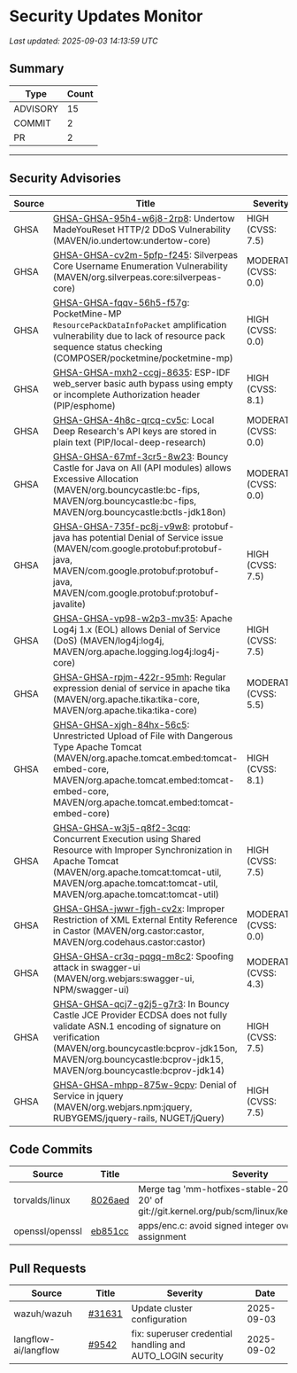 # Security Updates Monitor

*Last updated: 2025-09-03 14:13:59 UTC*

## Summary
| Type | Count |
|------|-------|
| ADVISORY | 15 |
| COMMIT | 2 |
| PR | 2 |

---

## Security Advisories

| Source | Title | Severity | Date |
|--------|-------|----------|------|
| GHSA | [GHSA-GHSA-95h4-w6j8-2rp8](https://github.com/advisories/GHSA-95h4-w6j8-2rp8): Undertow MadeYouReset HTTP/2 DDoS Vulnerability (MAVEN/io.undertow:undertow-core) | HIGH (CVSS: 7.5) | 2025-09-02 |
| GHSA | [GHSA-GHSA-cv2m-5pfp-f245](https://github.com/advisories/GHSA-cv2m-5pfp-f245): Silverpeas Core Username Enumeration Vulnerability (MAVEN/org.silverpeas.core:silverpeas-core) | MODERATE (CVSS: 0.0) | 2025-09-02 |
| GHSA | [GHSA-GHSA-fqqv-56h5-f57g](https://github.com/advisories/GHSA-fqqv-56h5-f57g): PocketMine-MP `ResourcePackDataInfoPacket` amplification vulnerability due to lack of resource pack sequence status checking (COMPOSER/pocketmine/pocketmine-mp) | HIGH (CVSS: 0.0) | 2025-09-02 |
| GHSA | [GHSA-GHSA-mxh2-ccgj-8635](https://github.com/advisories/GHSA-mxh2-ccgj-8635): ESP-IDF web_server basic auth bypass using empty or incomplete Authorization header (PIP/esphome) | HIGH (CVSS: 8.1) | 2025-09-02 |
| GHSA | [GHSA-GHSA-4h8c-qrcq-cv5c](https://github.com/advisories/GHSA-4h8c-qrcq-cv5c): Local Deep Research's API keys are stored in plain text (PIP/local-deep-research) | MODERATE (CVSS: 0.0) | 2025-09-02 |
| GHSA | [GHSA-GHSA-67mf-3cr5-8w23](https://github.com/advisories/GHSA-67mf-3cr5-8w23): Bouncy Castle for Java on All (API modules) allows Excessive Allocation (MAVEN/org.bouncycastle:bc-fips, MAVEN/org.bouncycastle:bc-fips, MAVEN/org.bouncycastle:bctls-jdk18on) | MODERATE (CVSS: 0.0) | 2025-08-12 |
| GHSA | [GHSA-GHSA-735f-pc8j-v9w8](https://github.com/advisories/GHSA-735f-pc8j-v9w8): protobuf-java has potential Denial of Service issue (MAVEN/com.google.protobuf:protobuf-java, MAVEN/com.google.protobuf:protobuf-java, MAVEN/com.google.protobuf:protobuf-javalite) | HIGH (CVSS: 7.5) | 2024-09-19 |
| GHSA | [GHSA-GHSA-vp98-w2p3-mv35](https://github.com/advisories/GHSA-vp98-w2p3-mv35): Apache Log4j 1.x (EOL) allows Denial of Service (DoS) (MAVEN/log4j:log4j, MAVEN/org.apache.logging.log4j:log4j-core) | HIGH (CVSS: 7.5) | 2023-03-10 |
| GHSA | [GHSA-GHSA-rpjm-422r-95mh](https://github.com/advisories/GHSA-rpjm-422r-95mh): Regular expression denial of service in apache tika (MAVEN/org.apache.tika:tika-core, MAVEN/org.apache.tika:tika-core) | MODERATE (CVSS: 5.5) | 2022-05-17 |
| GHSA | [GHSA-GHSA-xjgh-84hx-56c5](https://github.com/advisories/GHSA-xjgh-84hx-56c5): Unrestricted Upload of File with Dangerous Type Apache Tomcat (MAVEN/org.apache.tomcat.embed:tomcat-embed-core, MAVEN/org.apache.tomcat.embed:tomcat-embed-core, MAVEN/org.apache.tomcat.embed:tomcat-embed-core) | HIGH (CVSS: 8.1) | 2022-05-14 |
| GHSA | [GHSA-GHSA-w3j5-q8f2-3cqq](https://github.com/advisories/GHSA-w3j5-q8f2-3cqq): Concurrent Execution using Shared Resource with Improper Synchronization in Apache Tomcat (MAVEN/org.apache.tomcat:tomcat-util, MAVEN/org.apache.tomcat:tomcat-util, MAVEN/org.apache.tomcat:tomcat-util) | HIGH (CVSS: 7.5) | 2022-05-14 |
| GHSA | [GHSA-GHSA-jwwr-fjgh-cv2x](https://github.com/advisories/GHSA-jwwr-fjgh-cv2x): Improper Restriction of XML External Entity Reference in Castor (MAVEN/org.castor:castor, MAVEN/org.codehaus.castor:castor) | MODERATE (CVSS: 0.0) | 2022-05-13 |
| GHSA | [GHSA-GHSA-cr3q-pqgq-m8c2](https://github.com/advisories/GHSA-cr3q-pqgq-m8c2): Spoofing attack in swagger-ui (MAVEN/org.webjars:swagger-ui, NPM/swagger-ui) | MODERATE (CVSS: 4.3) | 2022-03-12 |
| GHSA | [GHSA-GHSA-qcj7-g2j5-g7r3](https://github.com/advisories/GHSA-qcj7-g2j5-g7r3): In Bouncy Castle JCE Provider ECDSA does not fully validate ASN.1 encoding of signature on verification (MAVEN/org.bouncycastle:bcprov-jdk15on, MAVEN/org.bouncycastle:bcprov-jdk15, MAVEN/org.bouncycastle:bcprov-jdk14) | HIGH (CVSS: 7.5) | 2018-10-17 |
| GHSA | [GHSA-GHSA-mhpp-875w-9cpv](https://github.com/advisories/GHSA-mhpp-875w-9cpv): Denial of Service in jquery (MAVEN/org.webjars.npm:jquery, RUBYGEMS/jquery-rails, NUGET/jQuery) | HIGH (CVSS: 7.5) | 2018-01-22 |

## Code Commits

| Source | Title | Severity | Date |
|--------|-------|----------|------|
| torvalds/linux | [8026aed](https://github.com/torvalds/linux/commit/8026aed072e1221f0a61e5acc48c64546341bd4d) | Merge tag 'mm-hotfixes-stable-2025-09-01-17-20' of git://git.kernel.org/pub/scm/linux/kernel/git/akpm/mm | 2025-09-02 |
| openssl/openssl | [eb851cc](https://github.com/openssl/openssl/commit/eb851cc1fb985edfcbeb5710bd671ab6db49bc2d) | apps/enc.c: avoid signed integer overflow on bufsize assignment | 2025-09-01 |

## Pull Requests

| Source | Title | Severity | Date |
|--------|-------|----------|------|
| wazuh/wazuh | [#31631](https://github.com/wazuh/wazuh/pull/31631) | Update cluster configuration | 2025-09-03 |
| langflow-ai/langflow | [#9542](https://github.com/langflow-ai/langflow/pull/9542) | fix: superuser credential handling and AUTO_LOGIN security | 2025-09-02 |

